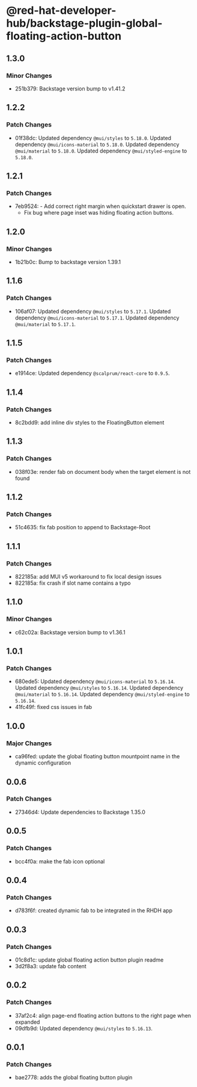 # @red-hat-developer-hub/backstage-plugin-global-floating-action-button

## 1.3.0

### Minor Changes

- 251b379: Backstage version bump to v1.41.2

## 1.2.2

### Patch Changes

- 01f38dc: Updated dependency `@mui/styles` to `5.18.0`.
  Updated dependency `@mui/icons-material` to `5.18.0`.
  Updated dependency `@mui/material` to `5.18.0`.
  Updated dependency `@mui/styled-engine` to `5.18.0`.

## 1.2.1

### Patch Changes

- 7eb9524: - Add correct right margin when quickstart drawer is open.
  - Fix bug where page inset was hiding floating action buttons.

## 1.2.0

### Minor Changes

- 1b21b0c: Bump to backstage version 1.39.1

## 1.1.6

### Patch Changes

- 106af07: Updated dependency `@mui/styles` to `5.17.1`.
  Updated dependency `@mui/icons-material` to `5.17.1`.
  Updated dependency `@mui/material` to `5.17.1`.

## 1.1.5

### Patch Changes

- e1914ce: Updated dependency `@scalprum/react-core` to `0.9.5`.

## 1.1.4

### Patch Changes

- 8c2bdd9: add inline div styles to the FloatingButton element

## 1.1.3

### Patch Changes

- 038f03e: render fab on document body when the target element is not found

## 1.1.2

### Patch Changes

- 51c4635: fix fab position to append to Backstage-Root

## 1.1.1

### Patch Changes

- 822185a: add MUI v5 workaround to fix local design issues
- 822185a: fix crash if slot name contains a typo

## 1.1.0

### Minor Changes

- c62c02a: Backstage version bump to v1.36.1

## 1.0.1

### Patch Changes

- 680ede5: Updated dependency `@mui/icons-material` to `5.16.14`.
  Updated dependency `@mui/styles` to `5.16.14`.
  Updated dependency `@mui/material` to `5.16.14`.
  Updated dependency `@mui/styled-engine` to `5.16.14`.
- 41fc49f: fixed css issues in fab

## 1.0.0

### Major Changes

- ca96fed: update the global floating button mountpoint name in the dynamic configuration

## 0.0.6

### Patch Changes

- 27346d4: Update dependencies to Backstage 1.35.0

## 0.0.5

### Patch Changes

- bcc4f0a: make the fab icon optional

## 0.0.4

### Patch Changes

- d783f6f: created dynamic fab to be integrated in the RHDH app

## 0.0.3

### Patch Changes

- 01c8d1c: update global floating action button plugin readme
- 3d2f8a3: update fab content

## 0.0.2

### Patch Changes

- 37af2c4: align page-end floating action buttons to the right page when expanded
- 09dfb9d: Updated dependency `@mui/styles` to `5.16.13`.

## 0.0.1

### Patch Changes

- bae2778: adds the global floating button plugin
